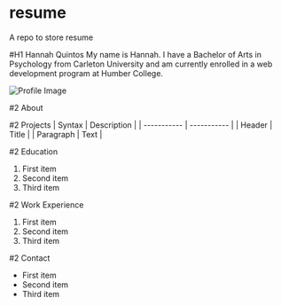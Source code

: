 # resume
A repo to store resume

#H1 Hannah Quintos
My name is Hannah. I have a Bachelor of Arts in Psychology from Carleton University and am currently enrolled in a web development program at Humber College.

![Profile Image](/Desktop/profilePic.jpg)

#2 About

#2 Projects
| Syntax | Description |
| ----------- | ----------- |
| Header | Title |
| Paragraph | Text |

#2 Education
1. First item
2. Second item
3. Third item

#2 Work Experience
1. First item
2. Second item
3. Third item

#2 Contact
- First item
- Second item
- Third item

